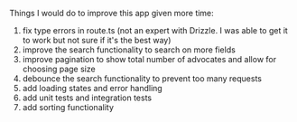 Things I would do to improve this app given more time:

1. fix type errors in route.ts (not an expert with Drizzle. I was able to get it to work but not sure if it's the best way)
2. improve the search functionality to search on more fields
3. improve pagination to show total number of advocates and allow for choosing page size
4. debounce the search functionality to prevent too many requests
5. add loading states and error handling
6. add unit tests and integration tests
7. add sorting functionality
